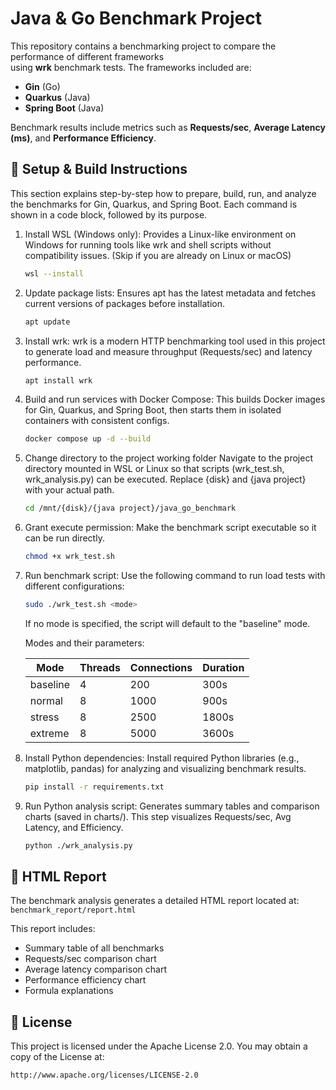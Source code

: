 # Java & Go Benchmark Project

This repository contains a benchmarking project to compare the performance of different frameworks  
using **wrk** benchmark tests. The frameworks included are:

- **Gin** (Go)
- **Quarkus** (Java)
- **Spring Boot** (Java)

Benchmark results include metrics such as **Requests/sec**, **Average Latency (ms)**, and **Performance Efficiency**.


## 🚀 Setup & Build Instructions

This section explains step-by-step how to prepare, build, run,
and analyze the benchmarks for Gin, Quarkus, and Spring Boot.
Each command is shown in a code block, followed by its purpose.

1) Install WSL (Windows only):
Provides a Linux-like environment on Windows for running tools
like wrk and shell scripts without compatibility issues.
(Skip if you are already on Linux or macOS)
    ```bash
    wsl --install
    ```

2) Update package lists:
Ensures apt has the latest metadata and fetches current versions
of packages before installation.
    ```bash
    apt update
    ```

3) Install wrk:
wrk is a modern HTTP benchmarking tool used in this project
to generate load and measure throughput (Requests/sec) and
latency performance.
    ```bash
    apt install wrk
    ```

4) Build and run services with Docker Compose:
This builds Docker images for Gin, Quarkus, and Spring Boot,
then starts them in isolated containers with consistent configs.
    ```bash
    docker compose up -d --build
    ```

5) Change directory to the project working folder
Navigate to the project directory mounted in WSL or Linux
so that scripts (wrk_test.sh, wrk_analysis.py) can be executed.
Replace {disk} and {java project} with your actual path.
    ```bash
    cd /mnt/{disk}/{java project}/java_go_benchmark
    ```

6) Grant execute permission:
Make the benchmark script executable so it can be run directly.
    ```bash
    chmod +x wrk_test.sh
    ```

7) Run benchmark script:
Use the following command to run load tests with different configurations:
    ```bash
    sudo ./wrk_test.sh <mode>
    ```
    If no mode is specified, the script will default to the "baseline" mode.

    Modes and their parameters:
    
    Mode     | Threads | Connections | Duration
    ---------|---------|-------------|---------
    baseline | 4       | 200         | 300s
    normal   | 8       | 1000        | 900s
    stress   | 8       | 2500        | 1800s
    extreme  | 8       | 5000        | 3600s

8) Install Python dependencies:
Install required Python libraries (e.g., matplotlib, pandas)
for analyzing and visualizing benchmark results.
    ```bash
    pip install -r requirements.txt
    ```

9) Run Python analysis script:
Generates summary tables and comparison charts (saved in charts/).
This step visualizes Requests/sec, Avg Latency, and Efficiency.
    ```bash
    python ./wrk_analysis.py
    ```


<!-- ## 📊 Benchmark Report & Charts

After running the benchmark and analysis, a detailed HTML report is generated along with charts stored in the `benchmark_charts/` directory.

You can preview these charts directly from this repository:

![Summary Table](charts/summary.png)

![Requests/sec Comparison](charts/Requests_sec_Comparison.png)

![Average Latency Comparison](charts/Average_Latency_Comparison.png)

![Performance Efficiency](charts/Performance_Efficiency.png) -->


## 📄 HTML Report

The benchmark analysis generates a detailed HTML report located at:
`benchmark_report/report.html`

This report includes:
- Summary table of all benchmarks
- Requests/sec comparison chart
- Average latency comparison chart
- Performance efficiency chart
- Formula explanations


## 📜 License

This project is licensed under the Apache License 2.0.
You may obtain a copy of the License at:

    http://www.apache.org/licenses/LICENSE-2.0
